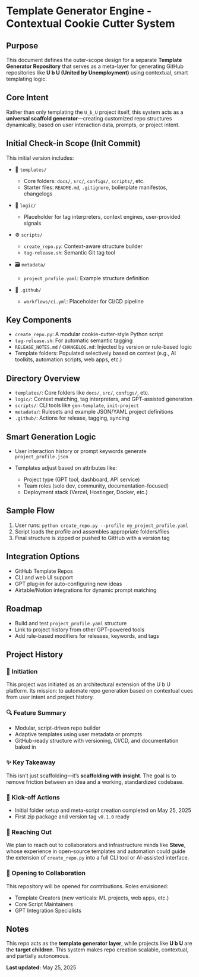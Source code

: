# Template Generator Engine - Contextual Cookie Cutter System

## Purpose

This document defines the outer-scope design for a separate **Template Generator Repository** that serves as a meta-layer for generating GitHub repositories like **U b U (United by Unemployment)** using contextual, smart templating logic.

## Core Intent

Rather than only templating the `U_b_U` project itself, this system acts as a **universal scaffold generator**—creating customized repo structures dynamically, based on user interaction data, prompts, or project intent.

## Initial Check-in Scope (Init Commit)

This initial version includes:

* 📁 `templates/`

  * Core folders: `docs/`, `src/`, `configs/`, `scripts/`, etc.
  * Starter files: `README.md`, `.gitignore`, boilerplate manifestos, changelogs

* 🧠 `logic/`

  * Placeholder for tag interpreters, context engines, user-provided signals

* ⚙️ `scripts/`

  * `create_repo.py`: Context-aware structure builder
  * `tag-release.sh`: Semantic Git tag tool

* 🗃️ `metadata/`

  * `project_profile.yaml`: Example structure definition

* 🔄 `.github/`

  * `workflows/ci.yml`: Placeholder for CI/CD pipeline

## Key Components

* `create_repo.py`: A modular cookie-cutter-style Python script
* `tag-release.sh`: For automatic semantic tagging
* `RELEASE_NOTES.md` / `CHANGELOG.md`: Injected by version or rule-based logic
* Template folders: Populated selectively based on context (e.g., AI toolkits, automation scripts, web apps, etc.)

## Directory Overview

* `templates/`: Core folders like `docs/`, `src/`, `configs/`, etc.
* `logic/`: Context matching, tag interpreters, and GPT-assisted generation
* `scripts/`: CLI tools like `gen-template`, `init-project`
* `metadata/`: Rulesets and example JSON/YAML project definitions
* `.github/`: Actions for release, tagging, syncing

## Smart Generation Logic

* User interaction history or prompt keywords generate `project_profile.json`
* Templates adjust based on attributes like:

  * Project type (GPT tool, dashboard, API service)
  * Team roles (solo dev, community, documentation-focused)
  * Deployment stack (Vercel, Hostinger, Docker, etc.)

## Sample Flow

1. User runs: `python create_repo.py --profile my_project_profile.yaml`
2. Script loads the profile and assembles appropriate folders/files
3. Final structure is zipped or pushed to GitHub with a version tag

## Integration Options

* GitHub Template Repos
* CLI and web UI support
* GPT plug-in for auto-configuring new ideas
* Airtable/Notion integrations for dynamic prompt matching

## Roadmap

* Build and test `project_profile.yaml` structure
* Link to project history from other GPT-powered tools
* Add rule-based modifiers for releases, keywords, and tags

## Project History

### 📌 Initiation

This project was initiated as an architectural extension of the U b U platform. Its mission: to automate repo generation based on contextual cues from user intent and project history.

### 🔍 Feature Summary

* Modular, script-driven repo builder
* Adaptive templates using user metadata or prompts
* GitHub-ready structure with versioning, CI/CD, and documentation baked in

### ✨ Key Takeaway

This isn’t just scaffolding—it’s **scaffolding with insight**. The goal is to remove friction between an idea and a working, standardized codebase.

### 🚀 Kick-off Actions

* Initial folder setup and meta-script creation completed on May 25, 2025
* First zip package and version tag `v0.1.0` ready

### 🤝 Reaching Out

We plan to reach out to collaborators and infrastructure minds like **Steve**, whose experience in open-source templates and automation could guide the extension of `create_repo.py` into a full CLI tool or AI-assisted interface.

### 🌱 Opening to Collaboration

This repository will be opened for contributions. Roles envisioned:

* Template Creators (new verticals: ML projects, web apps, etc.)
* Core Script Maintainers
* GPT Integration Specialists

## Notes

This repo acts as the **template generator layer**, while projects like **U b U** are the **target children**. This system makes repo creation scalable, contextual, and partially autonomous.

**Last updated:** May 25, 2025


